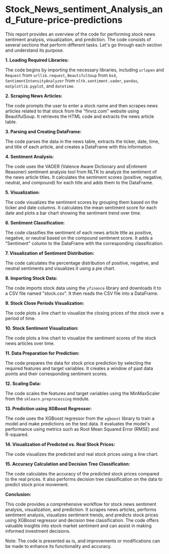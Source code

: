 # Stock_News_sentiment_Analysis_and_Future-price-predictions

This report provides an overview of the code for performing stock news sentiment analysis, visualization, and prediction. The code consists of several sections that perform different tasks. Let's go through each section and understand its purpose.

**1. Loading Required Libraries:**

The code begins by importing the necessary libraries, including `urlopen` and `Request` from `urllib.request`, `BeautifulSoup` from `bs4`, `SentimentIntensityAnalyzer` from `nltk.sentiment.vader`, `pandas`, `matplotlib.pyplot`, and `datetime`.

**2. Scraping News Articles:**

The code prompts the user to enter a stock name and then scrapes news articles related to that stock from the "finviz.com" website using BeautifulSoup. It retrieves the HTML code and extracts the news article table.

**3. Parsing and Creating DataFrame:**

The code parses the data in the news table, extracts the ticker, date, time, and title of each article, and creates a DataFrame with this information.

**4. Sentiment Analysis:**

The code uses the VADER (Valence Aware Dictionary and sEntiment Reasoner) sentiment analysis tool from NLTK to analyze the sentiment of the news article titles. It calculates the sentiment scores (positive, negative, neutral, and compound) for each title and adds them to the DataFrame.

**5. Visualization:**

The code visualizes the sentiment scores by grouping them based on the ticker and date columns. It calculates the mean sentiment score for each date and plots a bar chart showing the sentiment trend over time.

**6. Sentiment Classification:**

The code classifies the sentiment of each news article title as positive, negative, or neutral based on the compound sentiment score. It adds a "Sentiment" column to the DataFrame with the corresponding classification.

**7. Visualization of Sentiment Distribution:**

The code calculates the percentage distribution of positive, negative, and neutral sentiments and visualizes it using a pie chart.

**8. Importing Stock Data:**

The code imports stock data using the `yfinance` library and downloads it to a CSV file named "stock.csv". It then reads the CSV file into a DataFrame.

**9. Stock Close Periods Visualization:**

The code plots a line chart to visualize the closing prices of the stock over a period of time.

**10. Stock Sentiment Visualization:**

The code plots a line chart to visualize the sentiment scores of the stock news articles over time.

**11. Data Preparation for Prediction:**

The code prepares the data for stock price prediction by selecting the required features and target variables. It creates a window of past data points and their corresponding sentiment scores.

**12. Scaling Data:**

The code scales the features and target variables using the MinMaxScaler from the `sklearn.preprocessing` module.

**13. Prediction using XGBoost Regressor:**

The code uses the XGBoost regressor from the `xgboost` library to train a model and make predictions on the test data. It evaluates the model's performance using metrics such as Root Mean Squared Error (RMSE) and R-squared.

**14. Visualization of Predicted vs. Real Stock Prices:**

The code visualizes the predicted and real stock prices using a line chart.

**15. Accuracy Calculation and Decision Tree Classification:**

The code calculates the accuracy of the predicted stock prices compared to the real prices. It also performs decision tree classification on the data to predict stock price movement.

**Conclusion:**

This code provides a comprehensive workflow for stock news sentiment analysis, visualization, and prediction. It scrapes news articles, performs sentiment analysis, visualizes sentiment trends, and predicts stock prices using XGBoost regressor and decision tree classification. The code offers valuable insights into stock market sentiment and can assist in making informed investment decisions.

Note: The code is presented as is, and improvements or modifications can be made to enhance its functionality and accuracy.
